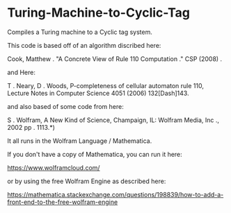 # Turing-Machine-to-Cyclic-Tag
Compiles a Turing machine to a Cyclic tag system.

This code is based off of an algorithm discribed here:

Cook, Matthew . "A Concrete View of Rule 110 Computation ." CSP (2008) . 

and Here: 

T . Neary, D . Woods, P-completeness of cellular automaton rule 110, Lecture Notes in Computer Science 4051
	(2006) 132\[Dash]143.
  
and also based of some code from here:

S . Wolfram, A  New  Kind  of  Science, Champaign, IL: Wolfram Media, Inc ., 2002 pp . 1113.*)

It all runs in the Wolfram Language / Mathematica.

If you don't have a copy of Mathematica, you can run it here:

https://www.wolframcloud.com/

or by using the free Wolfram Engine as described here:

https://mathematica.stackexchange.com/questions/198839/how-to-add-a-front-end-to-the-free-wolfram-engine

